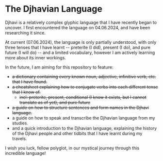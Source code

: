 # The Djhavian Language
Djhavi is a relatively complex glyphic language that I have recently began to uncover.
I first encountered the language on 04.06.2024, and have been researching it since.

At current (07.06.2024), the language is only partially understood, with only three tenses that I have learnt -- preterite (I did), present (I do), and pure future (I will do) -- and a limited vocabulary, however I am actively learning more about its inner workings.

In the future, I am aiming for this repository to feature:
- ~~a dictionary containing every known noun, adjective, infinitive verb, etc. that I have found.~~
- ~~a cheatsheet explaining how to conjugate verbs into each different tense that I know of.~~
  - ~~incl: preterite, present, conditional (I know it exists, but I cannot translate as of yet), and pure future~~
- ~~a guide on how to structure sentences and form names in the Djhavi language.~~
- a guide on how to speak and transcribe the Djhavian language from my studies.
- and a quick introduction to the Djhavian language, explaining the history of the Djhavi people and other tidbits that I have learnt during my travels.

I wish you luck, fellow polyglot, in our mystical journey through this incredible language!
